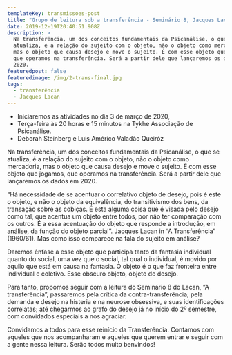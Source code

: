 ```yaml
---
templateKey: transmissoes-post
title: "Grupo de leitura sob a transferência - Seminário 8, Jacques Lacan"
date: 2019-12-19T20:40:51.908Z
description: >
  Na transferência, um dos conceitos fundamentais da Psicanálise, o que se
  atualiza, é a relação do sujeito com o objeto, não o objeto como mercadoria,
  mas o objeto que causa desejo e move o sujeito. É com esse objeto que jogamos,
  que operamos na transferência. Será a partir dele que lançaremos os dados em
  2020.
featuredpost: false
featuredimage: /img/2-trans-final.jpg
tags:
  - transferência
  - Jacques Lacan
---
```


- Iniciaremos as atividades no dia 3 de março de 2020,
- Terça-feira às 20 horas e 15 minutos na Tykhe Associação de Psicanálise.
- Deborah Steinberg e Luís Américo Valadão Queiróz

Na transferência, um dos conceitos fundamentais da Psicanálise, o que se atualiza, é a relação do sujeito com o objeto, não o objeto como mercadoria, mas o objeto que causa desejo e move o sujeito. É com esse objeto que jogamos, que operamos na transferência. Será a partir dele que lançaremos os dados em 2020.

“Há necessidade de se acentuar o correlativo objeto de desejo, pois é este o objeto, e não o objeto da equivalência, do transitivismo dos bens, da transação sobre as cobiças. É esta alguma coisa que é visada pelo desejo como tal, que acentua um objeto entre todos, por não ter comparação com os outros. É a essa acentuação do objeto que responde a introdução, em análise, da função do objeto parcial”. Jacques Lacan in “A Transferência” (1960/61). Mas como isso comparece na fala do sujeito em análise?

Daremos ênfase a esse objeto que participa tanto da fantasia individual quanto do social, uma vez que o social, tal qual o individual, é movido por aquilo que está em causa na fantasia. O objeto é o que faz fronteira entre individual e coletivo. Esse obscuro objeto, objeto do desejo.

Para tanto, propomos seguir com a leitura do Seminário 8 do Lacan, “A transferência”, passaremos pela crítica da contra-transferência; pela demanda e desejo na histeria e na neurose obsessiva, e suas identificações correlatas; até chegarmos ao grafo do desejo já no início do 2º semestre, com convidados especiais a nos agraciar.

Convidamos a todos para esse reinício da Transferência. Contamos com aqueles que nos acompanharam e aqueles que querem entrar e seguir com a gente nessa leitura. Serão todos muito benvindos!
